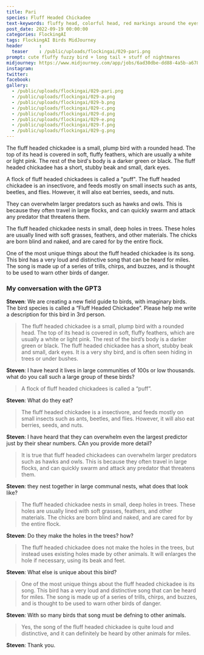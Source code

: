 ```yaml
---
title: Pari
species: Fluff Headed Chickadee
text-keywords: fluffy head, colorful head, red markings around the eyes, only comes out in the dark, eats worms and seeds, good eyesight, blue body feathers, triangle beak, lives in communities of 100s or low thousands 
post_date: 2022-09-19 00:00:00
categories: FlockingAI
tags: FlockingAI Birds MidJourney 
header      :
  teaser    : /public/uploads/flockingai/029-pari.png
prompt: cute fluffy fuzzy bird + long tail + stuff of nightmares
midjourney: https://www.midjourney.com/app/jobs/6ad30dbe-dd88-4a5b-a678-77ada5db953c
instagram: 
twitter: 
facebook: 
gallery: 
  - /public/uploads/flockingai/029-pari.png
  - /public/uploads/flockingai/029-a.png
  - /public/uploads/flockingai/029-b.png
  - /public/uploads/flockingai/029-c.png
  - /public/uploads/flockingai/029-d.png
  - /public/uploads/flockingai/029-e.png
  - /public/uploads/flockingai/029-f.png
  - /public/uploads/flockingai/029-g.png
---
```


The fluff headed chickadee is a small, plump bird with a rounded head. The top of its head is covered in soft, fluffy feathers, which are usually a white or light pink. The rest of the bird's body is a darker green or black. The fluff headed chickadee has a short, stubby beak and small, dark eyes.

A flock of fluff headed chickadees is called a "puff". The fluff headed chickadee is an insectivore, and feeds mostly on small insects such as ants, beetles, and flies. However, it will also eat berries, seeds, and nuts.

They can overwhelm larger predators such as hawks and owls. This is because they often travel in large flocks, and can quickly swarm and attack any predator that threatens them.

The fluff headed chickadee nests in small, deep holes in trees. These holes are usually lined with soft grasses, feathers, and other materials. The chicks are born blind and naked, and are cared for by the entire flock.

One of the most unique things about the fluff headed chickadee is its song. This bird has a very loud and distinctive song that can be heard for miles. The song is made up of a series of trills, chirps, and buzzes, and is thought to be used to warn other birds of danger.

### My conversation with the GPT3

**Steven**: We are creating a new field guide to birds, with imaginary birds. The bird species is called a “Fluff Headed Chickadee”. Please help me write a description for this bird in 3rd person.

> The fluff headed chickadee is a small, plump bird with a rounded head. The top of its head is covered in soft, fluffy feathers, which are usually a white or light pink. The rest of the bird’s body is a darker green or black. The fluff headed chickadee has a short, stubby beak and small, dark eyes. It is a very shy bird, and is often seen hiding in trees or under bushes.

**Steven**: I have heard it lives in large communities of 100s or low thousands. what do you call such a large group of these birds?

> A flock of fluff headed chickadees is called a “puff”.

**Steven**: What do they eat?

> The fluff headed chickadee is a insectivore, and feeds mostly on small insects such as ants, beetles, and flies. However, it will also eat berries, seeds, and nuts.

**Steven**: I have heard that they can overwhelm even the largest predictor just by their shear numbers. CAn you provide more detail?

> It is true that fluff headed chickadees can overwhelm larger predators such as hawks and owls. This is because they often travel in large flocks, and can quickly swarm and attack any predator that threatens them.

**Steven**: they nest together in large communal nests, what does that look like?

> The fluff headed chickadee nests in small, deep holes in trees. These holes are usually lined with soft grasses, feathers, and other materials. The chicks are born blind and naked, and are cared for by the entire flock.

**Steven**: Do they make the holes in the trees? how?

> The fluff headed chickadee does not make the holes in the trees, but instead uses existing holes made by other animals. It will enlarges the hole if necessary, using its beak and feet.

**Steven**: What else is unique about this bird?

> One of the most unique things about the fluff headed chickadee is its song. This bird has a very loud and distinctive song that can be heard for miles. The song is made up of a series of trills, chirps, and buzzes, and is thought to be used to warn other birds of danger.

**Steven**: With so many birds that song must be defning to other animals.

> Yes, the song of the fluff headed chickadee is quite loud and distinctive, and it can definitely be heard by other animals for miles.

**Steven**: Thank you.
